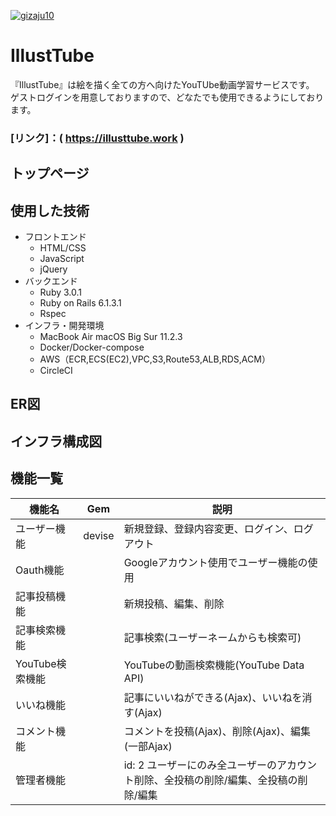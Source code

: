 [![gizaju10](https://circleci.com/gh/gizaju10/illustrations.svg?style=svg)](https://circleci.com/gh/gizaju10/illustrations)

# IllustTube
『IllustTube』は絵を描く全ての方へ向けたYouTUbe動画学習サービスです。  
ゲストログインを用意しておりますので、どなたでも使用できるようにしております。

###  [リンク]：( https://illusttube.work )

## トップページ


## 使用した技術
* フロントエンド
  * HTML/CSS
  * JavaScript
  * jQuery
* バックエンド
  * Ruby 3.0.1
  * Ruby on Rails 6.1.3.1
  * Rspec
* インフラ・開発環境
  * MacBook Air macOS Big Sur 11.2.3
  * Docker/Docker-compose
  * AWS（ECR,ECS(EC2),VPC,S3,Route53,ALB,RDS,ACM）
  * CircleCI

## ER図


## インフラ構成図

## 機能一覧
| 機能名 | Gem | 説明 |
| ---- | ---- | ---- |
| ユーザー機能 | devise | 新規登録、登録内容変更、ログイン、ログアウト |
| Oauth機能  |  | Googleアカウント使用でユーザー機能の使用 |
| 記事投稿機能 |  | 新規投稿、編集、削除 |
| 記事検索機能 |  | 記事検索(ユーザーネームからも検索可) |
| YouTube検索機能 |  | YouTubeの動画検索機能(YouTube Data API)|
| いいね機能 |  | 記事にいいねができる(Ajax)、いいねを消す(Ajax) |
| コメント機能 |  | コメントを投稿(Ajax)、削除(Ajax)、編集(一部Ajax) |
| 管理者機能 |  | id: 2 ユーザーにのみ全ユーザーのアカウント削除、全投稿の削除/編集、全投稿の削除/編集|

